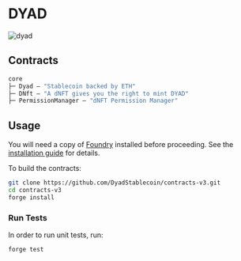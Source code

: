 # DYAD

![dyad](https://pbs.twimg.com/profile_images/1580864472079532032/uCLwW3nb_200x200.jpg)

## Contracts

```ml
core
├─ Dyad — "Stablecoin backed by ETH"
├─ DNft — "A dNFT gives you the right to mint DYAD"
├─ PermissionManager — "dNFT Permission Manager"
```

## Usage

You will need a copy of [Foundry](https://github.com/foundry-rs/foundry) installed before proceeding. See the [installation guide](https://github.com/foundry-rs/foundry#installation) for details.

To build the contracts:

```sh
git clone https://github.com/DyadStablecoin/contracts-v3.git
cd contracts-v3
forge install
```

### Run Tests

In order to run unit tests, run:

```sh
forge test
```
